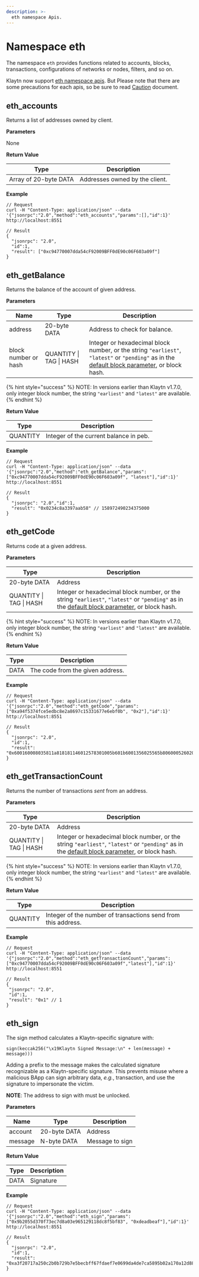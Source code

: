 ```yaml
---
description: >-
  eth namespace Apis.
---
```


# Namespace eth <a id="namespace-eth"></a>

The namespace `eth` provides functions related to accounts, blocks, transactions,
configurations of networks or nodes, filters, and so on.

Klaytn now support [eth namespace apis](https://eth.wiki/json-rpc/API). But Please note that 
there are some precautions for each apis, so be sure to read [Caution](./eth/caution.md) document.

## eth_accounts <a id="eth_accounts"></a>

Returns a list of addresses owned by client.

**Parameters**

None

**Return Value**

| Type                  | Description                      |
|-----------------------|----------------------------------|
| Array of 20-byte DATA | Addresses owned by the client.   |

**Example**

```shell
// Request
curl -H "Content-Type: application/json" --data '{"jsonrpc":"2.0","method":"eth_accounts","params":[],"id":1}' http://localhost:8551

// Result
{
  "jsonrpc": "2.0",
  "id":1,
  "result": ["0xc94770007dda54cF92009BFF0dE90c06F603a09f"]
}
```


## eth_getBalance <a id="eth_getbalance"></a>

Returns the balance of the account of given address.

**Parameters**

| Name | Type           | Description                                                  |
| ---- | -------------- | ------------------------------------------------------------ |
| address | 20-byte DATA | Address to check for balance.                               |
| block number or hash | QUANTITY &#124; TAG &#124; HASH | Integer or hexadecimal block number, or the string `"earliest"`, `"latest"` or `"pending"` as in the [default block parameter](./block.md#the-default-block-parameter), or block hash. |

{% hint style="success" %}
NOTE: In versions earlier than Klaytn v1.7.0, only integer block number, the string `"earliest"` and `"latest"` are available.
{% endhint %}

**Return Value**

| Type     | Description                            |
| -------- | -------------------------------------- |
| QUANTITY | Integer of the current balance in peb. |

**Example**

```shell
// Request
curl -H "Content-Type: application/json" --data '{"jsonrpc":"2.0","method":"eth_getBalance","params":["0xc94770007dda54cF92009BFF0dE90c06F603a09f", "latest"],"id":1}' http://localhost:8551

// Result
{
  "jsonrpc": "2.0","id":1,
  "result": "0x0234c8a3397aab58" // 158972490234375000
}
```


## eth_getCode <a id="eth_getcode"></a>

Returns code at a given address.

**Parameters**

| Type          | Description                                                  |
| ------------- | ------------------------------------------------------------ |
| 20-byte DATA | Address                                                      |
| QUANTITY &#124; TAG &#124; HASH| Integer or hexadecimal block number, or the string `"earliest"`, `"latest"` or `"pending"` as in the [default block parameter](./block.md#the-default-block-parameter), or block hash. |

{% hint style="success" %}
NOTE: In versions earlier than Klaytn v1.7.0, only integer block number, the string `"earliest"` and `"latest"` are available.
{% endhint %}

**Return Value**

| Type | Description                      |
| ---- | -------------------------------- |
| DATA | The code from the given address. |

**Example**

```shell
// Request
curl -H "Content-Type: application/json" --data '{"jsonrpc":"2.0","method":"eth_getCode","params":["0xa94f5374fce5edbc8e2a8697c15331677e6ebf0b", "0x2"],"id":1}' http://localhost:8551

// Result
{
  "jsonrpc": "2.0",
  "id":1,
  "result":   "0x600160008035811a818181146012578301005b601b6001356025565b8060005260206000f25b600060078202905091905056"
}
```


## eth_getTransactionCount <a id="eth_gettransactioncount"></a>

Returns the number of transactions *sent* from an address.

**Parameters**

| Type          | Description                                                  |
| ------------- | ------------------------------------------------------------ |
| 20-byte DATA | Address                                                      |
| QUANTITY &#124; TAG &#124; HASH | Integer or hexadecimal block number, or the string `"earliest"`, `"latest"` or `"pending"` as in the [default block parameter](./block.md#the-default-block-parameter), or block hash.|

{% hint style="success" %}
NOTE: In versions earlier than Klaytn v1.7.0, only integer block number, the string `"earliest"` and `"latest"` are available.
{% endhint %}

**Return Value**

| Type     | Description                                                  |
| -------- | ------------------------------------------------------------ |
| QUANTITY | Integer of the number of transactions send from this address. |

**Example**

 ```shell
// Request
curl -H "Content-Type: application/json" --data '{"jsonrpc":"2.0","method":"eth_getTransactionCount","params":["0xc94770007dda54cF92009BFF0dE90c06F603a09f","latest"],"id":1}' http://localhost:8551

// Result
{
  "jsonrpc": "2.0",
  "id":1,
  "result": "0x1" // 1
}
 ```


## eth_sign <a id="eth_sign"></a>

The sign method calculates a Klaytn-specific signature with:
```
sign(keccak256("\x19Klaytn Signed Message:\n" + len(message) + message)))
```

Adding a prefix to the message makes the calculated signature recognizable as a Klaytn-specific signature. This prevents misuse where a malicious BApp can sign arbitrary data, *e.g.*, transaction, and use the signature to impersonate the victim.

**NOTE**: The address to sign with must be unlocked.

**Parameters**

| Name | Type | Description |
| --- | --- | --- |
| account | 20-byte DATA | Address |
| message | N-byte DATA | Message to sign |

**Return Value**

| Type | Description |
| --- | --- |
| DATA | Signature |

**Example**

```shell
// Request
curl -H "Content-Type: application/json" --data '{"jsonrpc":"2.0","method":"eth_sign","params":["0x9b2055d370f73ec7d8a03e965129118dc8f5bf83", "0xdeadbeaf"],"id":1}' http://localhost:8551

// Result
{
  "jsonrpc": "2.0",
  "id":1,
  "result": "0xa3f20717a250c2b0b729b7e5becbff67fdaef7e0699da4de7ca5895b02a170a12d887fd3b17bfdce3481f10bea41f45ba9f709d39ce8325427b57afcfc994cee1b"
}
```
